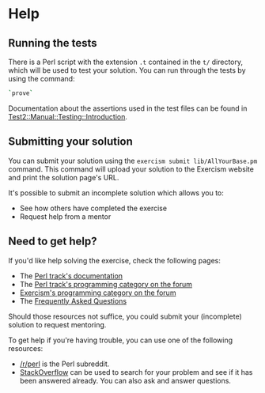 # Help

## Running the tests

There is a Perl script with the extension `.t` contained in the `t/` directory, which will be used to test your solution.
You can run through the tests by using the command:

```bash
`prove`
```

Documentation about the assertions used in the test files can be found in [Test2::Manual::Testing::Introduction][test2-manual].

[test2-manual]: https://metacpan.org/pod/Test2::Manual::Testing::Introduction

## Submitting your solution

You can submit your solution using the `exercism submit lib/AllYourBase.pm` command.
This command will upload your solution to the Exercism website and print the solution page's URL.

It's possible to submit an incomplete solution which allows you to:

- See how others have completed the exercise
- Request help from a mentor

## Need to get help?

If you'd like help solving the exercise, check the following pages:

- The [Perl track's documentation](https://exercism.org/docs/tracks/perl5)
- The [Perl track's programming category on the forum](https://forum.exercism.org/c/programming/perl5)
- [Exercism's programming category on the forum](https://forum.exercism.org/c/programming/5)
- The [Frequently Asked Questions](https://exercism.org/docs/using/faqs)

Should those resources not suffice, you could submit your (incomplete) solution to request mentoring.

To get help if you're having trouble, you can use one of the following resources:

- [/r/perl](https://www.reddit.com/r/perl) is the Perl subreddit.
- [StackOverflow](http://stackoverflow.com/questions/tagged/perl) can be used to search for your problem and see if it has been answered already. You can also ask and answer questions.